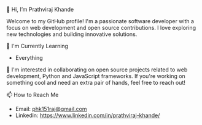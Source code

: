 👋 Hi, I’m Prathviraj Khande

Welcome to my GitHub profile! I'm a passionate software developer with a focus on web development and open source contributions. I love exploring new technologies and building innovative solutions.

🌱 I'm Currently Learning
- Everything

👯 I'm interested in collaborating on 
open source projects related to web development, Python and JavaScript frameworks. If you're working on something cool and need an extra pair of hands, feel free to reach out!

📫 How to Reach Me
- Email: phk151raj@gmail.com
- Linkedin: https://www.linkedin.com/in/prathviraj-khande/


<!---
PHKhande/PHKhande is a ✨ special ✨ repository because its `README.md` (this file) appears on your GitHub profile.
You can click the Preview link to take a look at your changes.
--->
